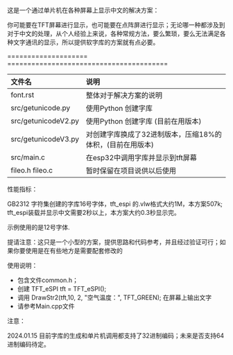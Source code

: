 这是一个通过单片机在各种屏幕上显示中文的解决方案：

你可能要在TFT屏幕进行显示，也可能要在点阵屏进行显示；无论哪一种都涉及到对于中文的处理，从个人经验上来说，各种常规方法，要么繁琐，要么无法满足各种文字通讯的显示，所以提供软字库的方案就有点必要。



==================== ======================================== 


| 文件名                  | 说明  |    
|:------------------|:-----------------------------------------------------------------------|
| font.rst                | 整体对于解决方案的说明  |
| src/getunicode.py       | 使用Python 创建字库  |
| src/getunicodeV2.py       | 使用Python 创建字库 (目前在用版本) |
| src/getunicodeV3.py       | 对创建字库换成了32进制版本，压缩18%的体积，(目前在用版本)|
| src/main.c              | 在esp32中调用字库并显示到tft屏幕  |
| fileo.h fileo.c         | 暂时保留在项目说供以后使用  |
 


性能指标：

GB2312 字符集创建的字库16号字体，tft_espi 的.vlw格式大约1M，本方案507k; tft_espi装载并显示中文需要2秒以上，本方案大约0.3秒显示完。

示例使用的是12号字体.


提请注意：这只是一个小型的方案，提供思路和代码参考，并且经过验证可行；如果你要使用是在有些地方是需要配套修改的

使用说明：

 - 包含文件common.h；
 - 创建 TFT_eSPI tft = TFT_eSPI();
 - 调用 DrawStr2(tft,10, 2, "空气温度：", TFT_GREEN); 在屏幕上输出文字
 - 请参考Main.cpp文件


注意：

2024.01.15 目前字库的生成和单片机调用都支持了32进制编码；未来是否支持64进制编码待定。


